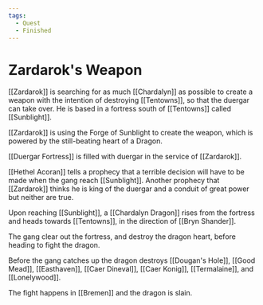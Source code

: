 ```yaml
---
tags:
  - Quest
  - Finished
---
```

# Zardarok's Weapon 

[[Zardarok]] is searching for as much [[Chardalyn]] as possible to create a weapon with the intention of destroying [[Tentowns]], so that the duergar can take over. He is based in a fortress south of [[Tentowns]] called [[Sunblight]].

[[Zardarok]] is using the Forge of Sunblight to create the weapon, which is powered by the still-beating heart of a Dragon.

[[Duergar Fortress]] is filled with duergar in the service of [[Zardarok]].

[[Hethel Acoran]] tells a prophecy that a terrible decision will have to be made when the gang reach [[Sunblight]]. Another prophecy that [[Zardarok]] thinks he is king of the duergar and a conduit of great power but neither are true.

Upon reaching [[Sunblight]], a [[Chardalyn Dragon]] rises from the fortress and heads towards [[Tentowns]], in the direction of [[Bryn Shander]].

The gang clear out the fortress, and destroy the dragon heart, before heading to fight the dragon.

Before the gang catches up the dragon destroys [[Dougan's Hole]], [[Good Mead]], [[Easthaven]], [[Caer Dineval]], [[Caer Konig]], [[Termalaine]], and [[Lonelywood]].

The fight happens in [[Bremen]] and the dragon is slain. 